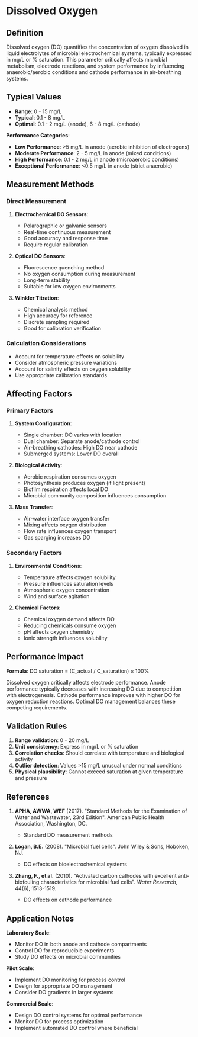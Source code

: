<!--
Parameter ID: dissolved_oxygen
Category: chemical
Generated: 2025-01-16T12:39:00.000Z
-->

# Dissolved Oxygen

## Definition

Dissolved oxygen (DO) quantifies the concentration of oxygen dissolved in liquid
electrolytes of microbial electrochemical systems, typically expressed in mg/L
or % saturation. This parameter critically affects microbial metabolism,
electrode reactions, and system performance by influencing anaerobic/aerobic
conditions and cathode performance in air-breathing systems.

## Typical Values

- **Range**: 0 - 15 mg/L
- **Typical**: 0.1 - 8 mg/L
- **Optimal**: 0.1 - 2 mg/L (anode), 6 - 8 mg/L (cathode)

**Performance Categories**:

- **Low Performance**: >5 mg/L in anode (aerobic inhibition of electrogens)
- **Moderate Performance**: 2 - 5 mg/L in anode (mixed conditions)
- **High Performance**: 0.1 - 2 mg/L in anode (microaerobic conditions)
- **Exceptional Performance**: <0.5 mg/L in anode (strict anaerobic)

## Measurement Methods

### Direct Measurement

1. **Electrochemical DO Sensors**:
   - Polarographic or galvanic sensors
   - Real-time continuous measurement
   - Good accuracy and response time
   - Require regular calibration

2. **Optical DO Sensors**:
   - Fluorescence quenching method
   - No oxygen consumption during measurement
   - Long-term stability
   - Suitable for low oxygen environments

3. **Winkler Titration**:
   - Chemical analysis method
   - High accuracy for reference
   - Discrete sampling required
   - Good for calibration verification

### Calculation Considerations

- Account for temperature effects on solubility
- Consider atmospheric pressure variations
- Account for salinity effects on oxygen solubility
- Use appropriate calibration standards

## Affecting Factors

### Primary Factors

1. **System Configuration**:
   - Single chamber: DO varies with location
   - Dual chamber: Separate anode/cathode control
   - Air-breathing cathodes: High DO near cathode
   - Submerged systems: Lower DO overall

2. **Biological Activity**:
   - Aerobic respiration consumes oxygen
   - Photosynthesis produces oxygen (if light present)
   - Biofilm respiration affects local DO
   - Microbial community composition influences consumption

3. **Mass Transfer**:
   - Air-water interface oxygen transfer
   - Mixing affects oxygen distribution
   - Flow rate influences oxygen transport
   - Gas sparging increases DO

### Secondary Factors

1. **Environmental Conditions**:
   - Temperature affects oxygen solubility
   - Pressure influences saturation levels
   - Atmospheric oxygen concentration
   - Wind and surface agitation

2. **Chemical Factors**:
   - Chemical oxygen demand affects DO
   - Reducing chemicals consume oxygen
   - pH affects oxygen chemistry
   - Ionic strength influences solubility

## Performance Impact

**Formula**: DO saturation = (C_actual / C_saturation) × 100%

Dissolved oxygen critically affects electrode performance. Anode performance
typically decreases with increasing DO due to competition with electrogenesis.
Cathode performance improves with higher DO for oxygen reduction reactions.
Optimal DO management balances these competing requirements.

## Validation Rules

1. **Range validation**: 0 - 20 mg/L
2. **Unit consistency**: Express in mg/L or % saturation
3. **Correlation checks**: Should correlate with temperature and biological
   activity
4. **Outlier detection**: Values >15 mg/L unusual under normal conditions
5. **Physical plausibility**: Cannot exceed saturation at given temperature and
   pressure

## References

1. **APHA, AWWA, WEF** (2017). "Standard Methods for the Examination of Water
   and Wastewater, 23rd Edition". American Public Health Association,
   Washington, DC.
   - Standard DO measurement methods

2. **Logan, B.E.** (2008). "Microbial fuel cells". John Wiley & Sons, Hoboken,
   NJ.
   - DO effects on bioelectrochemical systems

3. **Zhang, F., et al.** (2010). "Activated carbon cathodes with excellent
   anti-biofouling characteristics for microbial fuel cells". _Water Research_,
   44(6), 1513-1519.
   - DO effects on cathode performance

## Application Notes

**Laboratory Scale**:

- Monitor DO in both anode and cathode compartments
- Control DO for reproducible experiments
- Study DO effects on microbial communities

**Pilot Scale**:

- Implement DO monitoring for process control
- Design for appropriate DO management
- Consider DO gradients in larger systems

**Commercial Scale**:

- Design DO control systems for optimal performance
- Monitor DO for process optimization
- Implement automated DO control where beneficial
